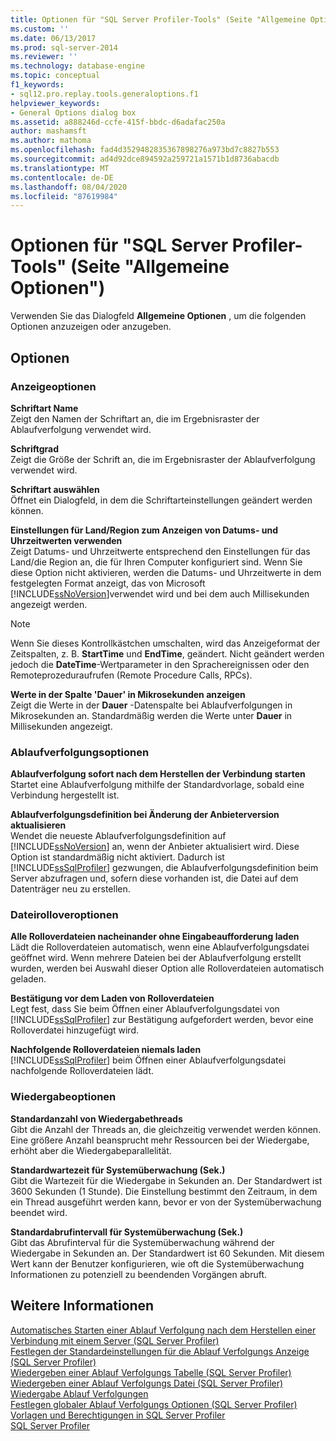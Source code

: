 ```yaml
---
title: Optionen für "SQL Server Profiler-Tools" (Seite "Allgemeine Optionen") | Microsoft-Dokumentation
ms.custom: ''
ms.date: 06/13/2017
ms.prod: sql-server-2014
ms.reviewer: ''
ms.technology: database-engine
ms.topic: conceptual
f1_keywords:
- sql12.pro.replay.tools.generaloptions.f1
helpviewer_keywords:
- General Options dialog box
ms.assetid: a888246d-ccfe-415f-bbdc-d6adafac250a
author: mashamsft
ms.author: mathoma
ms.openlocfilehash: fad4d3529482835367898276a973bd7c8827b553
ms.sourcegitcommit: ad4d92dce894592a259721a1571b1d8736abacdb
ms.translationtype: MT
ms.contentlocale: de-DE
ms.lasthandoff: 08/04/2020
ms.locfileid: "87619984"
---
```

# <a name="sql-server-profiler---tools-options-general-options-page"></a>Optionen für "SQL Server Profiler-Tools" (Seite "Allgemeine Optionen")
  Verwenden Sie das Dialogfeld **Allgemeine Optionen** , um die folgenden Optionen anzuzeigen oder anzugeben.  
  
## <a name="options"></a>Optionen  
  
### <a name="display-options"></a>Anzeigeoptionen  
 **Schriftart Name**  
 Zeigt den Namen der Schriftart an, die im Ergebnisraster der Ablaufverfolgung verwendet wird.  
  
 **Schriftgrad**  
 Zeigt die Größe der Schrift an, die im Ergebnisraster der Ablaufverfolgung verwendet wird.  
  
 **Schriftart auswählen**  
 Öffnet ein Dialogfeld, in dem die Schriftarteinstellungen geändert werden können.  
  
 **Einstellungen für Land/Region zum Anzeigen von Datums- und Uhrzeitwerten verwenden**  
 Zeigt Datums- und Uhrzeitwerte entsprechend den Einstellungen für das Land/die Region an, die für Ihren Computer konfiguriert sind. Wenn Sie diese Option nicht aktivieren, werden die Datums- und Uhrzeitwerte in dem festgelegten Format anzeigt, das von Microsoft [!INCLUDE[ssNoVersion](../includes/ssnoversion-md.md)]verwendet wird und bei dem auch Millisekunden angezeigt werden.  
  
> [!NOTE]  
>  Wenn Sie dieses Kontrollkästchen umschalten, wird das Anzeigeformat der Zeitspalten, z. B. **StartTime** und **EndTime**, geändert. Nicht geändert werden jedoch die **DateTime**-Wertparameter in den Sprachereignissen oder den Remoteprozeduraufrufen (Remote Procedure Calls, RPCs).  
  
 **Werte in der Spalte 'Dauer' in Mikrosekunden anzeigen**  
 Zeigt die Werte in der **Dauer** -Datenspalte bei Ablaufverfolgungen in Mikrosekunden an. Standardmäßig werden die Werte unter **Dauer** in Millisekunden angezeigt.  
  
### <a name="tracing-options"></a>Ablaufverfolgungsoptionen  
 **Ablaufverfolgung sofort nach dem Herstellen der Verbindung starten**  
 Startet eine Ablaufverfolgung mithilfe der Standardvorlage, sobald eine Verbindung hergestellt ist.  
  
 **Ablaufverfolgungsdefinition bei Änderung der Anbieterversion aktualisieren**  
 Wendet die neueste Ablaufverfolgungsdefinition auf [!INCLUDE[ssNoVersion](../includes/ssnoversion-md.md)] an, wenn der Anbieter aktualisiert wird. Diese Option ist standardmäßig nicht aktiviert. Dadurch ist [!INCLUDE[ssSqlProfiler](../includes/sssqlprofiler-md.md)] gezwungen, die Ablaufverfolgungsdefinition beim Server abzufragen und, sofern diese vorhanden ist, die Datei auf dem Datenträger neu zu erstellen.  
  
### <a name="file-rollover-options"></a>Dateirolloveroptionen  
 **Alle Rolloverdateien nacheinander ohne Eingabeaufforderung laden**  
 Lädt die Rolloverdateien automatisch, wenn eine Ablaufverfolgungsdatei geöffnet wird. Wenn mehrere Dateien bei der Ablaufverfolgung erstellt wurden, werden bei Auswahl dieser Option alle Rolloverdateien automatisch geladen.  
  
 **Bestätigung vor dem Laden von Rolloverdateien**  
 Legt fest, dass Sie beim Öffnen einer Ablaufverfolgungsdatei von [!INCLUDE[ssSqlProfiler](../includes/sssqlprofiler-md.md)] zur Bestätigung aufgefordert werden, bevor eine Rolloverdatei hinzugefügt wird.  
  
 **Nachfolgende Rolloverdateien niemals laden**  
 [!INCLUDE[ssSqlProfiler](../includes/sssqlprofiler-md.md)] beim Öffnen einer Ablaufverfolgungsdatei nachfolgende Rolloverdateien lädt.  
  
### <a name="replay-options"></a>Wiedergabeoptionen  
 **Standardanzahl von Wiedergabethreads**  
 Gibt die Anzahl der Threads an, die gleichzeitig verwendet werden können. Eine größere Anzahl beansprucht mehr Ressourcen bei der Wiedergabe, erhöht aber die Wiedergabeparallelität.  
  
 **Standardwartezeit für Systemüberwachung (Sek.)**  
 Gibt die Wartezeit für die Wiedergabe in Sekunden an. Der Standardwert ist 3600 Sekunden (1 Stunde). Die Einstellung bestimmt den Zeitraum, in dem ein Thread ausgeführt werden kann, bevor er von der Systemüberwachung beendet wird.  
  
 **Standardabrufintervall für Systemüberwachung (Sek.)**  
 Gibt das Abrufinterval für die Systemüberwachung während der Wiedergabe in Sekunden an. Der Standardwert ist 60 Sekunden. Mit diesem Wert kann der Benutzer konfigurieren, wie oft die Systemüberwachung Informationen zu potenziell zu beendenden Vorgängen abruft.  
  
## <a name="see-also"></a>Weitere Informationen  
 [Automatisches Starten einer Ablauf Verfolgung nach dem Herstellen einer Verbindung mit einem Server &#40;SQL Server Profiler&#41;](../tools/sql-server-profiler/start-a-trace-automatically-after-connecting-to-a-server-sql-server-profiler.md)   
 [Festlegen der Standardeinstellungen für die Ablauf Verfolgungs Anzeige &#40;SQL Server Profiler&#41;](../tools/sql-server-profiler/set-trace-display-defaults-sql-server-profiler.md)   
 [Wiedergeben einer Ablauf Verfolgungs Tabelle &#40;SQL Server Profiler&#41;](../tools/sql-server-profiler/replay-a-trace-table-sql-server-profiler.md)   
 [Wiedergeben einer Ablauf Verfolgungs Datei &#40;SQL Server Profiler&#41;](../tools/sql-server-profiler/replay-a-trace-file-sql-server-profiler.md)   
 [Wiedergabe Ablauf Verfolgungen](../tools/sql-server-profiler/replay-traces.md)   
 [Festlegen globaler Ablauf Verfolgungs Optionen &#40;SQL Server Profiler&#41;](../tools/sql-server-profiler/set-global-trace-options-sql-server-profiler.md)   
 [Vorlagen und Berechtigungen in SQL Server Profiler](../tools/sql-server-profiler/sql-server-profiler-templates-and-permissions.md)   
 [SQL Server Profiler](../tools/sql-server-profiler/sql-server-profiler.md)  
  
  
